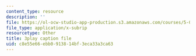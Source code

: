 ```yaml
---
content_type: resource
description: ''
file: https://ol-ocw-studio-app-production.s3.amazonaws.com/courses/5-08j-biological-chemistry-ii-spring-2016/c8e55e66ebb0913814bf3eca33a3ca63_u5uvIbaIl3U.srt
file_type: application/x-subrip
resourcetype: Other
title: 3play caption file
uid: c8e55e66-ebb0-9138-14bf-3eca33a3ca63
---
```

